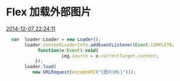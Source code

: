 # Flex 加载外部图片
[2014-12-07 22:24:11](#data.create_time)
```js 
  var  loader:Loader = new Loader();
       loader.contentLoaderInfo.addEventListener(Event.COMPLETE,
            function(e:Event):void{
                     img.source = e.currentTarget.content;
           });
       loader.load(
          new URLRequest(encodeURI("{图片URL}"))); 
```
